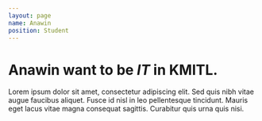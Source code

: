 ```yaml
---
layout: page
name: Anawin
position: Student
---
```


# Anawin want to be *IT* in **KMITL**.

Lorem ipsum dolor sit amet, consectetur adipiscing elit. Sed quis
nibh vitae augue faucibus aliquet. Fusce id nisl in leo
pellentesque tincidunt. Mauris eget lacus vitae magna
consequat sagittis. Curabitur quis urna quis nisi.
